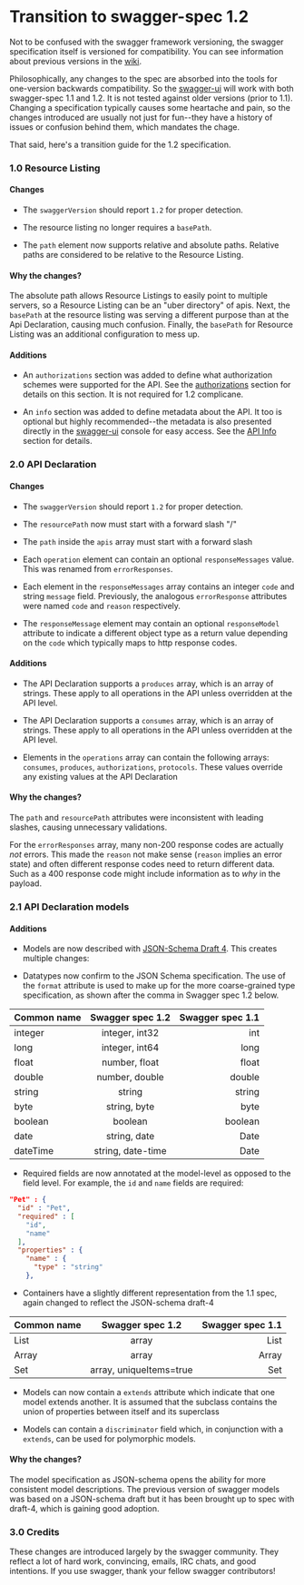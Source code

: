 Transition to swagger-spec 1.2
==========

Not to be confused with the swagger framework versioning, the swagger specification itself is versioned for compatibility.  You can see information about previous versions in the [wiki](Changelog).

Philosophically, any changes to the spec are absorbed into the tools for one-version backwards compatibility.  So the [swagger-ui](https://github.com/wordnik/swagger-ui) will work with both swagger-spec 1.1 and 1.2.  It is not tested against older versions (prior to 1.1).  Changing a specification typically causes some heartache and pain, so the changes introduced are usually not just for fun--they have a history of issues or confusion behind them, which mandates the chage.

That said, here's a transition guide for the 1.2 specification.

### 1.0  Resource Listing

#### Changes

* The `swaggerVersion` should report `1.2` for proper detection.

* The resource listing no longer requires a `basePath`.

* The `path` element now supports relative and absolute paths.  Relative paths are considered to be relative to the Resource Listing.

#### Why the changes?

The absolute path allows Resource Listings to easily point to multiple servers, so a Resource Listing can be an "uber directory" of apis.  Next, the `basePath` at the resource listing was serving a different purpose than at the Api Declaration, causing much confusion.  Finally, the `basePath` for Resource Listing was an additional configuration to mess up.

#### Additions

* An `authorizations` section was added to define what authorization schemes were supported for the API.  See the [authorizations](authorizations) section for details on this section.  It is not required for 1.2 complicane.

* An `info` section was added to define metadata about the API.  It too is optional but highly recommended--the metadata is also presented directly in the [swagger-ui](https://github.com/wordnik/swagger-ui) console for easy access.  See the [API Info](api-info) section for details.

### 2.0  API Declaration

#### Changes

* The `swaggerVersion` should report `1.2` for proper detection.

* The `resourcePath` now must start with a forward slash "/"

* The `path` inside the `apis` array must start with a forward slash

* Each `operation` element can contain an optional `responseMessages` value.  This was renamed from `errorResponses`.

* Each element in the `responseMessages` array contains an integer `code` and string `message` field.  Previously, the analogous `errorResponse` attributes were named `code` and `reason` respectively.

* The `responseMessage` element may contain an optional `responseModel` attribute to indicate a different object type as a return value depending on the `code` which typically maps to http response codes.

#### Additions

* The API Declaration supports a `produces` array, which is an array of strings.  These apply to all operations in the API unless overridden at the API level.

* The API Declaration supports a `consumes` array, which is an array of strings.  These apply to all operations in the API unless overridden at the API level.

* Elements in the `operations` array can contain the following arrays:  `consumes`, `produces`, `authorizations`, `protocols`.  These values override any existing values at the API Declaration

#### Why the changes?

The `path` and `resourcePath` attributes were inconsistent with leading slashes, causing unnecessary validations.

For the `errorResponses` array, many non-200 response codes are actually *not* errors.  This made the `reason` not make sense (`reason` implies an error state) and often different response codes need to return different data.  Such as a 400 response code might include information as to *why* in the payload.

### 2.1  API Declaration models

#### Additions

* Models are now described with [JSON-Schema Draft 4](http://json-schema.org/).  This creates multiple changes:

- Datatypes now confirm to the JSON Schema specification.  The use of the `format` attribute is used to make up for the more coarse-grained type specification, as shown after the comma in Swagger spec 1.2 below.

| Common name | Swagger spec 1.2  | Swagger spec 1.1  |
|:----------- |:-----------------:| -----------------:|
| integer     | integer, int32    | int               |
| long        | integer, int64    | long              |
| float       | number, float     | float             |
| double      | number, double    | double            |
| string      | string            | string            |
| byte        | string, byte      | byte              |
| boolean     | boolean           | boolean           |
| date        | string, date      | Date              |
| dateTime    | string, date-time | Date              |

- Required fields are now annotated at the model-level as opposed to the field level.  For example, the `id` and `name` fields are required:

```json
"Pet" : {
  "id" : "Pet",
  "required" : [
    "id",
    "name"
  ],
  "properties" : {
    "name" : {
      "type" : "string"
    },
```

- Containers have a slightly different representation from the 1.1 spec, again changed to reflect the JSON-schema draft-4

| Common name | Swagger spec 1.2        | Swagger spec 1.1  |
|:----------- |:-----------------------:| -----------------:|
| List        | array                   | List              |
| Array       | array                   | Array             |
| Set         | array, uniqueItems=true | Set               |


* Models can now contain a `extends` attribute which indicate that one model extends another.  It is assumed that the subclass contains the union of properties between itself and its superclass

* Models can contain a `discriminator` field which, in conjunction with a `extends`, can be used for polymorphic models.

#### Why the changes?

The model specification as JSON-schema opens the ability for more consistent model descriptions.  The previous version
of swagger models was based on a JSON-schema draft but it has been brought up to spec with draft-4, which is gaining good
adoption.

### 3.0  Credits

These changes are introduced largely by the swagger community.  They reflect a lot of hard work, convincing, emails, IRC chats, and good intentions.  If you use swagger, thank your fellow swagger contributors!